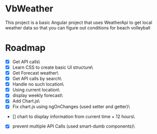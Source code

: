 # VbWeather

This project is a basic Angular project that uses WeatherApi to get local weather data so that you can figure out conditions for beach volleyball

# Roadmap

- [x] Get API calls\
- [x] Learn CSS to create basic UI structure\
- [x] Get Forecast weather\
- [x] Get API calls by search\
- [x] Handle no such location\
- [x] Using current location\
- [x] display weekly forecast\
- [x] Add Chart.js\
- [x] Fix chart.js using ngOnChanges (used setter and getter)\
- [] chart to display information from current time + 12 hours\
- [x] prevent multiple API Calls (used smart-dumb components)\
